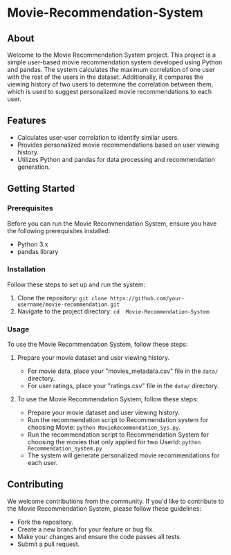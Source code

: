 # Movie-Recommendation-System

## About

Welcome to the Movie Recommendation System project. This project is a simple user-based movie recommendation system developed using Python and pandas. The system calculates the maximum correlation of one user with the rest of the users in the dataset. Additionally, it compares the viewing history of two users to determine the correlation between them, which is used to suggest personalized movie recommendations to each user.

## Features

- Calculates user-user correlation to identify similar users.
- Provides personalized movie recommendations based on user viewing history.
- Utilizes Python and pandas for data processing and recommendation generation.

## Getting Started

### Prerequisites

Before you can run the Movie Recommendation System, ensure you have the following prerequisites installed:

- Python 3.x
- pandas library

### Installation

Follow these steps to set up and run the system:

1. Clone the repository: `git clone https://github.com/your-username/movie-recommendation.git`
2. Navigate to the project directory: `cd  Movie-Recommendation-System`

### Usage

To use the Movie Recommendation System, follow these steps:

1. Prepare your movie dataset and user viewing history.
   - For movie data, place your "movies_metadata.csv" file in the `data/` directory.
   - For user ratings, place your "ratings.csv" file in the `data/` directory.

2. To use the Movie Recommendation System, follow these steps:

   - Prepare your movie dataset and user viewing history.
   - Run the recommendation script to Recommendation system for choosing Movie: `python MovieRecommendation_Sys.py`.
   - Run the recommendation script to Recommendation System for choosing the movies that only applied for two UserId: `python Recommendation_system.py`
   - The system will generate personalized movie recommendations for each user.

## Contributing

We welcome contributions from the community. If you'd like to contribute to the Movie Recommendation System, please follow these guidelines:

- Fork the repository.
- Create a new branch for your feature or bug fix.
- Make your changes and ensure the code passes all tests.
- Submit a pull request.
